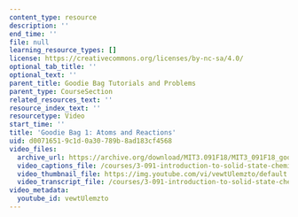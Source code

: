 ```yaml
---
content_type: resource
description: ''
end_time: ''
file: null
learning_resource_types: []
license: https://creativecommons.org/licenses/by-nc-sa/4.0/
optional_tab_title: ''
optional_text: ''
parent_title: Goodie Bag Tutorials and Problems
parent_type: CourseSection
related_resources_text: ''
resource_index_text: ''
resourcetype: Video
start_time: ''
title: 'Goodie Bag 1: Atoms and Reactions'
uid: d0071651-9c1d-0a30-789b-8ad183cf4568
video_files:
  archive_url: https://archive.org/download/MIT3.091F18/MIT3_091F18_goodie_bag_1_300k.mp4
  video_captions_file: /courses/3-091-introduction-to-solid-state-chemistry-fall-2018/vewtUlemzto_captions.webvtt
  video_thumbnail_file: https://img.youtube.com/vi/vewtUlemzto/default.jpg
  video_transcript_file: /courses/3-091-introduction-to-solid-state-chemistry-fall-2018/vewtUlemzto_transcript.pdf
video_metadata:
  youtube_id: vewtUlemzto
---
```

